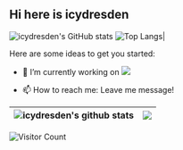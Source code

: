 ## Hi here is icydresden

![icydresden's GitHub stats](https://github-readme-stats.vercel.app/api?username=icydresden&show_icons=true&theme=tokyonight)
![Top Langs](https://github-readme-stats.vercel.app/api/top-langs/?username=icydresden&layout=compact&theme=tokyonight)|


Here are some ideas to get you started:

- 🔭 I’m currently working on ![](https://img.shields.io/badge/JavaScript-000000?logo=JavaScript&logoColor=FFCA28)
<!-- 🌱 I’m currently learning ...
- 👯 I’m looking to collaborate on ...
- 🤔 I’m looking for help with ...
- 💬 Ask me about ...
-->
- 📫 How to reach me: Leave me message!

| <img align="center" src="https://github-readme-stats.vercel.app/api?username=icydresden&theme=github_dark&hide=issues&show_icons=true&include_all_commits=true&hide_border=true" alt="icydresden's github stats" />| <img align="center" src="https://github-readme-stats.vercel.app/api/top-langs/?username=icydresden&theme=github_dark&layout=compact&hide=html,jupyter%20notebook,css&hide_border=true&langs_count=6" /> |
| ------------- | ------------- |


![Visitor Count](https://profile-counter.glitch.me/icydresden/count.svg)


